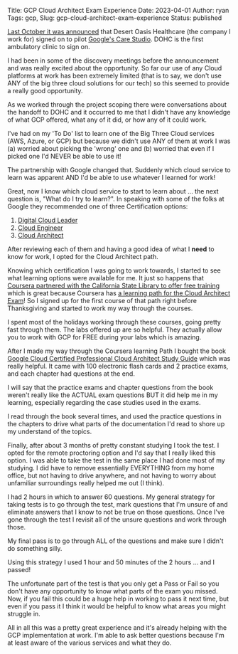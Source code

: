 Title: GCP Cloud Architect Exam Experience
Date: 2023-04-01
Author: ryan
Tags: gcp,
Slug: gcp-cloud-architect-exam-experience
Status: published

[Last October it was announced](https://www.fiercehealthcare.com/health-tech/google-health-notches-another-provider-partner-care-studio) that Desert Oasis Healthcare (the company I work for) signed on to pilot [Google's Care Studio](https://health.google/caregivers/care-studio/). DOHC is the first ambulatory clinic to sign on.

I had been in some of the discovery meetings before the announcement and was really excited about the opportunity. So far our use of any Cloud platforms at work has been extremely limited (that is to say, we don't use ANY of the big three cloud solutions for our tech) so this seemed to provide a really good opportunity.

As we worked through the project scoping there were conversations about the handoff to DOHC and it occurred to me that I didn't have any knowledge of what GCP offered, what any of it did, or how any of it could work.

I've had on my 'To Do' list to learn one of the Big Three Cloud services (AWS, Azure, or GCP) but because we didn't use ANY of them at work I was (a) worried about picking the 'wrong' one and (b) worried that even if I picked one I'd NEVER be able to use it!

The partnership with Google changed that. Suddenly which cloud service to learn was apparent AND I'd be able to use whatever I learned for work!

Great, now I know which cloud service to start to learn about ... the next question is, "What do I try to learn?". In speaking with some of the folks at Google they recommended one of three Certification options:

1. [Digital Cloud Leader](https://cloud.google.com/certification/cloud-digital-leader)
2. [Cloud Engineer](https://cloud.google.com/certification/cloud-engineer)
3. [Cloud Architect](https://cloud.google.com/certification/cloud-architect)

After reviewing each of them and having a good idea of what I **need** to know for work, I opted for the Cloud Architect path.

Knowing which certification I was going to work towards, I started to see what learning options were available for me. It just so happens that [Coursera partnered with the California State Library to offer free training](https://blog.coursera.org/coursera-partners-with-the-california-state-library-to-launch-free-statewide-job-training-program/) which is great because Coursera has [a learning path for the Cloud Architect Exam](https://www.coursera.org/professional-certificates/gcp-cloud-architect)! So I signed up for the first course of that path right before Thanksgiving and started to work my way through the courses.

I spent most of the holidays working through these courses, going pretty fast through them. The labs offered up are so helpful. They actually allow you to work with GCP for FREE during your labs which is amazing.

After I made my way through the Coursera learning Path I bought the book [Google Cloud Certified Professional Cloud Architect Study Guide](https://www.amazon.com/dp/1119871050?psc=1&ref=ppx_yo2ov_dt_b_product_details) which was really helpful. It came with 100 electronic flash cards and 2 practice exams, and each chapter had questions at the end.

I will say that the practice exams and chapter questions from the book weren't really like the ACTUAL exam questions BUT it did help me in my learning, especially regarding the case studies used in the exams.

I read through the book several times, and used the practice questions in the chapters to drive what parts of the documentation I'd read to shore up my understand of the topics.

Finally, after about 3 months of pretty constant studying I took the test. I opted for the remote proctoring option and I'd say that I really liked this option. I was able to take the test in the same place I had done most of my studying. I did have to remove essentially EVERYTHING from my home office, but not having to drive anywhere, and not having to worry about unfamiliar surroundings really helped me out (I think).

I had 2 hours in which to answer 60 questions. My general strategy for taking tests is to go through the test, mark questions that I'm unsure of and eliminate answers that I know to not be true on those questions. Once I've gone through the test I revisit all of the unsure questions and work through those.

My final pass is to go through ALL of the questions and make sure I didn't do something silly.

Using this strategy I used 1 hour and 50 minutes of the 2 hours ... and I passed!

The unfortunate part of the test is that you only get a Pass or Fail so you don't have any opportunity to know what parts of the exam you missed. Now, if you fail this could be a huge help in working to pass it next time, but even if you pass it I think it would be helpful to know what areas you might struggle in.

All in all this was a pretty great experience and it's already helping with the GCP implementation at work. I'm able to ask better questions because I'm at least aware of the various services and what they do.
